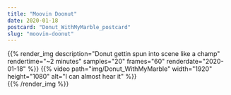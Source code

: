 ```yaml
---
title: "Moovin Doonut"
date: 2020-01-18
postcard: "Donut_WithMyMarble_postcard"
slug: "moovin-doonut"
---
```


{{% render_img description="Donut gettin spun into scene like a champ" rendertime="~2 minutes" samples="20" frames="60" renderdate="2020-01-18" %}}
{{% video path="img/Donut_WithMyMarble" width="1920" height="1080" alt="I can almost hear it" %}}  
{{% /render_img %}}


